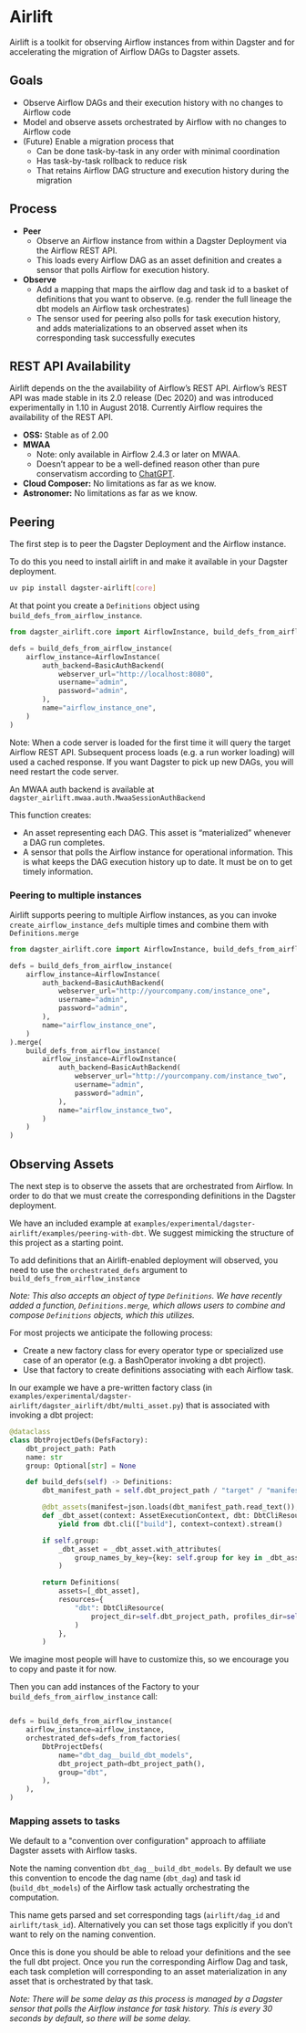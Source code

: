 # Airlift

Airlift is a toolkit for observing Airflow instances from within Dagster and for accelerating the migration of Airflow DAGs to Dagster assets.

## Goals

- Observe Airflow DAGs and their execution history with no changes to Airflow code
- Model and observe assets orchestrated by Airflow with no changes to Airflow code
- (Future) Enable a migration process that
  - Can be done task-by-task in any order with minimal coordination
  - Has task-by-task rollback to reduce risk
  - That retains Airflow DAG structure and execution history during the migration

## Process

- **Peer**
  - Observe an Airflow instance from within a Dagster Deployment via the Airflow REST API.
  - This loads every Airflow DAG as an asset definition and creates a sensor that polls Airflow for execution history.
- **Observe**
  - Add a mapping that maps the airflow dag and task id to a basket of definitions that you want to observe. (e.g. render the full lineage the dbt models an Airflow task orchestrates)
  - The sensor used for peering also polls for task execution history, and adds materializations to an observed asset when its corresponding task successfully executes

## REST API Availability

Airlift depends on the the availability of Airflow’s REST API. Airflow’s REST API was made stable in its 2.0 release (Dec 2020) and was introduced experimentally in 1.10 in August 2018. Currently Airflow requires the availability of the REST API.

- **OSS:** Stable as of 2.00
- **MWAA**
  - Note: only available in Airflow 2.4.3 or later on MWAA.
  - Doesn’t appear to be a well-defined reason other than pure conservatism according to [ChatGPT](https://chatgpt.com/c/220cd63e-2111-4b32-bd83-87d95e2390d7).
- **Cloud Composer:** No limitations as far as we know.
- **Astronomer:** No limitations as far as we know.

## Peering

The first step is to peer the Dagster Deployment and the Airflow instance.

To do this you need to install airlift in and make it available in your Dagster deployment.

```bash
uv pip install dagster-airlift[core]
```

At that point you create a `Definitions` object using `build_defs_from_airflow_instance`.

```python
from dagster_airlift.core import AirflowInstance, build_defs_from_airflow_instance

defs = build_defs_from_airflow_instance(
    airflow_instance=AirflowInstance(
        auth_backend=BasicAuthBackend(
            webserver_url="http://localhost:8080",
            username="admin",
            password="admin",
        ),
        name="airflow_instance_one",
    )
)
```

Note: When a code server is loaded for the first time it will query the target Airflow REST API. Subsequent process loads (e.g. a run worker loading) will used a cached response. If you want Dagster to pick up new DAGs, you will need restart the code server.

An MWAA auth backend is available at `dagster_airlift.mwaa.auth.MwaaSessionAuthBackend`

This function creates:

- An asset representing each DAG. This asset is “materialized” whenever a DAG run completes.
- A sensor that polls the Airflow instance for operational information. This is what keeps the DAG execution history up to date. It must be on to get timely information.

### Peering to multiple instances

Airlift supports peering to multiple Airflow instances, as you can invoke `create_airflow_instance_defs` multiple times and combine them with `Definitions.merge`

```python
from dagster_airlift.core import AirflowInstance, build_defs_from_airflow_instance

defs = build_defs_from_airflow_instance(
    airflow_instance=AirflowInstance(
        auth_backend=BasicAuthBackend(
            webserver_url="http://yourcompany.com/instance_one",
            username="admin",
            password="admin",
        ),
        name="airflow_instance_one",
    )
).merge(
    build_defs_from_airflow_instance(
        airflow_instance=AirflowInstance(
            auth_backend=BasicAuthBackend(
                webserver_url="http://yourcompany.com/instance_two",
                username="admin",
                password="admin",
            ),
            name="airflow_instance_two",
        )
    )
)
```

## Observing Assets

The next step is to observe the assets that are orchestrated from Airflow. In order to do that we must create the corresponding definitions in the Dagster deployment.

We have an included example at `examples/experimental/dagster-airlift/examples/peering-with-dbt`. We suggest mimicking the structure of this project as a starting point.

To add definitions that an Airlift-enabled deployment will observed, you need to use the `orchestrated_defs` argument to `build_defs_from_airflow_instance`

_Note: This also accepts an object of type `Definitions`. We have recently added a function, `Definitions.merge`, which allows users to combine and compose `Definitions` objects, which this utilizes._

For most projects we anticipate the following process:

- Create a new factory class for every operator type or specialized use case of an operator (e.g. a BashOperator invoking a dbt project).
- Use that factory to create definitions associating with each Airflow task.

In our example we have a pre-written factory class (in `examples/experimental/dagster-airlift/dagster_airlift/dbt/multi_asset.py`) that is associated with invoking a dbt project:

```python
@dataclass
class DbtProjectDefs(DefsFactory):
    dbt_project_path: Path
    name: str
    group: Optional[str] = None

    def build_defs(self) -> Definitions:
        dbt_manifest_path = self.dbt_project_path / "target" / "manifest.json"

        @dbt_assets(manifest=json.loads(dbt_manifest_path.read_text()), name=self.name)
        def _dbt_asset(context: AssetExecutionContext, dbt: DbtCliResource):
            yield from dbt.cli(["build"], context=context).stream()

        if self.group:
            _dbt_asset = _dbt_asset.with_attributes(
                group_names_by_key={key: self.group for key in _dbt_asset.keys}
            )

        return Definitions(
            assets=[_dbt_asset],
            resources={
                "dbt": DbtCliResource(
                    project_dir=self.dbt_project_path, profiles_dir=self.dbt_project_path
                )
            },
        )
```

We imagine most people will have to customize this, so we encourage you to copy and paste it for now.

Then you can add instances of the Factory to your `build_defs_from_airflow_instance` call:

```python

defs = build_defs_from_airflow_instance(
    airflow_instance=airflow_instance,
    orchestrated_defs=defs_from_factories(
        DbtProjectDefs(
            name="dbt_dag__build_dbt_models",
            dbt_project_path=dbt_project_path(),
            group="dbt",
        ),
    ),
)
```

### Mapping assets to tasks

We default to a "convention over configuration" approach to affiliate Dagster assets with Airflow tasks.

Note the naming convention `dbt_dag__build_dbt_models`. By default we use this convention to encode the dag name (`dbt_dag`) and task id (`build_dbt_models`) of the Airflow task actually orchestrating the computation.

This name gets parsed and set corresponding tags (`airlift/dag_id` and `airlift/task_id`). Alternatively you can set those tags explicitly if you don’t want to rely on the naming convention.

Once this is done you should be able to reload your definitions and the see the full dbt project. Once you run the corresponding Airflow Dag and task, each task completion will corresponding to an asset materialization in any asset that is orchestrated by that task.

_Note: There will be some delay as this process is managed by a Dagster sensor that polls the Airflow instance for task history. This is every 30 seconds by default, so there will be some delay._
